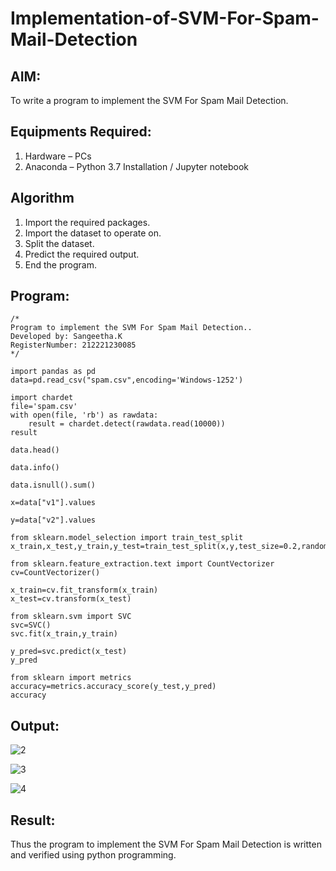 # Implementation-of-SVM-For-Spam-Mail-Detection

## AIM:
To write a program to implement the SVM For Spam Mail Detection.

## Equipments Required:
1. Hardware – PCs
2. Anaconda – Python 3.7 Installation / Jupyter notebook

## Algorithm
1. Import the required packages.
2. Import the dataset to operate on.
3. Split the dataset.
4. Predict the required output.
5. End the program.
## Program:
```
/*
Program to implement the SVM For Spam Mail Detection..
Developed by: Sangeetha.K
RegisterNumber: 212221230085 
*/
```
```
import pandas as pd
data=pd.read_csv("spam.csv",encoding='Windows-1252')

import chardet
file='spam.csv'
with open(file, 'rb') as rawdata:
    result = chardet.detect(rawdata.read(10000))
result

data.head()

data.info()

data.isnull().sum()

x=data["v1"].values

y=data["v2"].values

from sklearn.model_selection import train_test_split
x_train,x_test,y_train,y_test=train_test_split(x,y,test_size=0.2,random_state=0)

from sklearn.feature_extraction.text import CountVectorizer 
cv=CountVectorizer()

x_train=cv.fit_transform(x_train)
x_test=cv.transform(x_test)

from sklearn.svm import SVC
svc=SVC()
svc.fit(x_train,y_train)

y_pred=svc.predict(x_test)
y_pred

from sklearn import metrics
accuracy=metrics.accuracy_score(y_test,y_pred)
accuracy
```
## Output:

![2](https://user-images.githubusercontent.com/93992063/204023190-5a1135d2-18ba-4597-bf56-07b34b649612.png)

![3](https://user-images.githubusercontent.com/93992063/204023204-c4709570-1cf9-42bf-bdde-a5870fe5ea4d.png)

![4](https://user-images.githubusercontent.com/93992063/204023231-517a6825-a046-4e9f-8cde-49c378cbc918.png)







## Result:
Thus the program to implement the SVM For Spam Mail Detection is written and verified using python programming.
